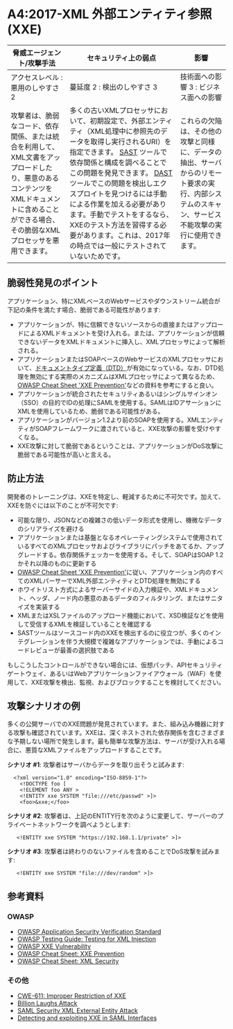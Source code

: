 # A4:2017-XML 外部エンティティ参照 (XXE)

| 脅威エージェント/攻撃手法 | セキュリティ上の弱点           | 影響               |
| -- | -- | -- |
| アクセスレベル : 悪用のしやすさ 2 | 蔓延度 2 : 検出のしやすさ 3 | 技術面への影響 3 : ビジネス面への影響 |
| 攻撃者は、脆弱なコード、依存関係、または統合を利用して、XML文書をアップロードしたり、悪意のあるコンテンツをXMLドキュメントに含めることができる場合、その脆弱なXMLプロセッサを悪用できます。 | 多くの古いXMLプロセッサにおいて、初期設定で、外部エンティティ（XML処理中に参照先のデータを取得し実行されるURI）を指定できます。 [SAST](https://www.owasp.org/index.php/Source_Code_Analysis_Tools) ツールで依存関係と構成を調べることでこの問題を発見できます。 [DAST](https://www.owasp.org/index.php/Category:Vulnerability_Scanning_Tools) ツールでこの問題を検出しエクスプロイトを見つけるには手動による作業を加える必要があります。手動でテストをするなら、XXEのテスト方法を習得する必要があります。これは、2017年の時点では一般にテストされていないためです。 | これらの欠陥は、その他の攻撃と同様に、データの抽出、サーバからのリモート要求の実行、内部システムのスキャン、サービス不能攻撃の実行に使用できます。 |

## 脆弱性発見のポイント

アプリケーション、特にXMLベースのWebサービスやダウンストリーム統合が下記の条件を満たす場合、脆弱である可能性があります:

* アプリケーションが、特に信頼できないソースからの直接またはアップロードによるXMLドキュメントを受け入れる。または、アプリケーションが信頼できないデータをXMLドキュメントに挿入し、XMLプロセッサによって解析される。
* アプリケーションまたはSOAPベースのWebサービスのXMLプロセッサにおいて、[ドキュメントタイプ定義（DTD）](https://en.wikipedia.org/wiki/Document_type_definition)が有効になっている。なお、DTD処理を無効にする実際のメカニズムはXMLプロセッサによって異なるため、[OWASP Cheat Sheet 'XXE Prevention'](https://www.owasp.org/index.php/XML_External_Entity_(XXE)_Prevention_Cheat_Sheet)などの資料を参考にすると良い。
* アプリケーションが統合されたセキュリティあるいはシングルサインオン（SSO）の目的でIDの処理にSAMLを使用する。SAMLはIDアサーションにXMLを使用しているため、脆弱である可能性がある。
* アプリケーションがバージョン1.2より前のSOAPを使用する。XMLエンティティがSOAPフレームワークに渡されていると、XXE攻撃の影響を受けやすくなる。
* XXE攻撃に対して脆弱であるということは、アプリケーションがDoS攻撃に脆弱である可能性が高いと言える。

## 防止方法

開発者のトレーニングは、XXEを特定し、軽減するために不可欠です。加えて、XXEを防ぐには以下のことが不可欠です:

* 可能な限り、JSONなどの複雑さの低いデータ形式を使用し、機微なデータのシリアライズを避ける
* アプリケーションまたは基盤となるオペレーティングシステムで使用されているすべてのXMLプロセッサおよびライブラリにパッチをあてるか、アップグレードする。依存関係チェッカーを使用する。そして、SOAPはSOAP 1.2かそれ以降のものに更新する
* [OWASP Cheat Sheet 'XXE Prevention'](https://www.owasp.org/index.php/XML_External_Entity_(XXE)_Prevention_Cheat_Sheet)に従い、アプリケーション内のすべてのXMLパーサーでXML外部エンティティとDTD処理を無効にする
* ホワイトリスト方式によるサーバーサイドの入力検証や、XMLドキュメント、ヘッダ、ノード内の悪意のあるデータのフィルタリング、またはサニタイズを実装する
* XMLまたはXSLファイルのアップロード機能において、XSD検証などを使用して受信するXMLを検証していることを確認する
* SASTツールはソースコード内のXXEを検出するのに役立つが、多くのインテグレーションを伴う大規模で複雑なアプリケーションでは、手動によるコードレビューが最善の選択肢である

もしこうしたコントロールができない場合には、仮想パッチ、APIセキュリティゲートウェイ、あるいはWebアプリケーションファイアウォール（WAF）を使用して、XXE攻撃を検出、監視、およびブロックすることを検討してください。

## 攻撃シナリオの例

多くの公開サーバでのXXE問題が発見されています。また、組み込み機器に対する攻撃も確認されています。XXEは、深くネストされた依存関係を含むさまざまな予期しない場所で発生します。最も簡単な攻撃方法は、サーバが受け入れる場合に、悪質なXMLファイルをアップロードすることです。

**シナリオ #1**: 攻撃者はサーバからデータを取り出そうと試みます:

```
  <?xml version="1.0" encoding="ISO-8859-1"?>
    <!DOCTYPE foo [
    <!ELEMENT foo ANY >
    <!ENTITY xxe SYSTEM "file:///etc/passwd" >]>
    <foo>&xxe;</foo>
```

**シナリオ #2**: 攻撃者は、上記のENTITY行を次のように変更して、サーバーのプライベートネットワークを調べようとします:
```
   <!ENTITY xxe SYSTEM "https://192.168.1.1/private" >]>
```

**シナリオ #3**: 攻撃者は終わりのないファイルを含めることでDoS攻撃を試みます:

```
   <!ENTITY xxe SYSTEM "file:///dev/random" >]>
```

## 参考資料

### OWASP

* [OWASP Application Security Verification Standard](https://www.owasp.org/index.php/Category:OWASP_Application_Security_Verification_Standard_Project#tab=Home)
* [OWASP Testing Guide: Testing for XML Injection](https://www.owasp.org/index.php/Testing_for_XML_Injection_(OTG-INPVAL-008))
* [OWASP XXE Vulnerability](https://www.owasp.org/index.php/XML_External_Entity_(XXE)_Processing)
* [OWASP Cheat Sheet: XXE Prevention](https://www.owasp.org/index.php/XML_External_Entity_(XXE)_Prevention_Cheat_Sheet)
* [OWASP Cheat Sheet: XML Security](https://www.owasp.org/index.php/XML_Security_Cheat_Sheet)

### その他

* [CWE-611: Improper Restriction of XXE](https://cwe.mitre.org/data/definitions/611.html)
* [Billion Laughs Attack](https://en.wikipedia.org/wiki/Billion_laughs_attack)
* [SAML Security XML External Entity Attack](https://secretsofappsecurity.blogspot.tw/2017/01/saml-security-xml-external-entity-attack.html)
* [Detecting and exploiting XXE in SAML Interfaces](https://web-in-security.blogspot.tw/2014/11/detecting-and-exploiting-xxe-in-saml.html)
